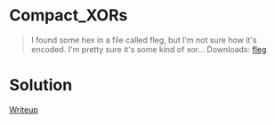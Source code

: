 # Compact_XORs
> I found some hex in a file called fleg, but I'm not sure how it's encoded. I'm pretty sure it's some kind of xor...
> Downloads: [fleg](./given_files/fleg)

# Solution
[Writeup](./solve/writeup.md)
